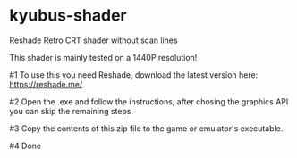 # kyubus-shader
Reshade Retro CRT shader without scan lines

This shader is mainly tested on a 1440P resolution!


#1 To use this you need Reshade, download the latest version here: https://reshade.me/

#2 Open the .exe and follow the instructions, after chosing the graphics API you can skip the remaining steps.

#3 Copy the contents of this zip file to the game or emulator's executable.

#4 Done
